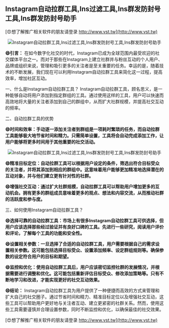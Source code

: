 ## **Instagram自动拉群工具,Ins过滤工具,Ins群发防封号工具,Ins群发防封号助手**

[😍想了解推广相关软件的朋友请登录 http://www.vst.tw](http://www.vst.tw)

 <center><img src="https://vst.tw/MP4/tuiguang/png/4.png" alt="Instagram自动拉群工具,Ins过滤工具,Ins群发防封号工具,Ins群发防封号助手"></center>

**😄引言：**
在如今数字化社交的时代，Instagram已成为全球范围内最受欢迎的社交媒体平台之一。而对于那些在Instagram上建立社群并与粉丝互动的个人用户、品牌或组织来说，管理和吸引更多的关注者是至关重要的任务。幸运的是，随着技术的不断发展，我们现在可以利用Instagram自动拉群工具来简化这一过程，提高效率，增加社区互动。

一、什么是Instagram自动拉群工具？
Instagram自动拉群工具，顾名思义，是一种能够自动将用户添加到指定群组的工具。通过使用这样的工具，用户可以快速而高效地将大量的关注者添加到自己的群组中，从而扩大社群规模，并提高社交互动的频率。

二、自动拉群工具的优势

**😄时间和效率：手动逐一添加关注者到群组是一项耗时繁琐的任务，而自动拉群工具能够极大地节省时间和精力。只需简单设置，工具将会自动完成添加工作，让用户能够将更多时间用于其他重要的社交活动。**

 <center><img src="https://vst.tw/MP4/tuiguang/png/3.png" alt="Instagram自动拉群工具,Ins过滤工具,Ins群发防封号工具,Ins群发防封号助手"></center>

**😄精准目标定位：自动拉群工具可以根据用户设定的条件，筛选出符合目标受众的关注者，并将其添加到相应的群组中。这意味着用户能够更加精准地选择潜在的互动对象，并与他们建立更有针对性的社群。**

**😄增强社交互动：通过扩大社群规模，自动拉群工具可以帮助用户增加更多的互动机会。拥有更多的群组成员意味着更多的观点、想法和内容交流，从而推动社群的活跃度和参与度。**

三、如何使用Instagram自动拉群工具？

**😄选择可靠的自动拉群工具：市场上有很多Instagram自动拉群工具可供选择，但用户应该选择那些经过验证并有良好口碑的工具。先进行一些研究，阅读用户评价和评论，了解每个工具的功能和安全性。**

**😄设置相关参数：一旦选择了合适的自动拉群工具，用户需要根据自己的需求设置相关参数。这可能包括选择目标受众、设置添加频率、设定群组规则等。确保参数的设定符合用户的目标和期望。**

**😄监控和优化：使用自动拉群工具后，用户应该密切监控社群的发展情况，并根据需要进行调整和优化。这可能包括重新评估目标受众、修改添加策略等。只有不断地学习和改进，才能实现更好的社交互动效果。**

**😄结论：**
Instagram自动拉群工具为用户提供了一种便捷而高效的方式来管理和扩大自己的社交圈子。通过节省时间和精力、精准目标定位以及增强社交互动，这些工具可以帮助用户更好地与关注者互动、建立更紧密的社群关系。然而，使用这些工具需要谨慎并合理设置参数，同时不断监控和优化，以确保最佳的社交效果。

[😍想了解推广相关软件的朋友请登录 http://www.vst.tw](http://www.vst.tw)



